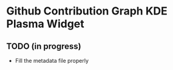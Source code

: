 # Github Contribution Graph KDE Plasma Widget
## TODO (in progress)
- Fill the metadata file properly
